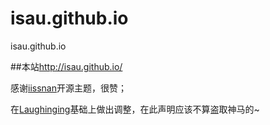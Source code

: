 # isau.github.io
isau.github.io

##本站<http://isau.github.io/>

感谢<a href="https://github.com/iissnan/hexo-theme-next">iissnan</a>开源主题，很赞；

在<a href="https://github.com/laughinging/laughinging.github.io">Laughinging</a>基础上做出调整，在此声明应该不算盗取神马的~

